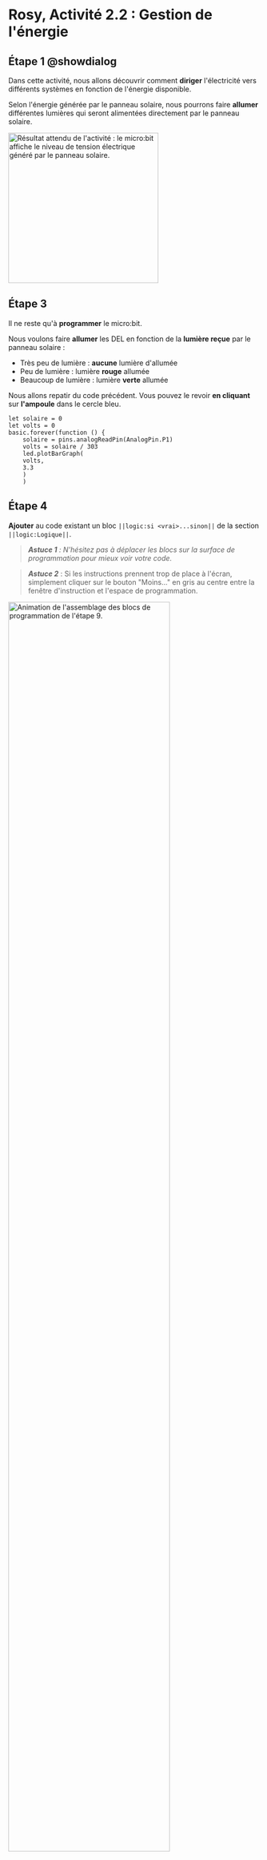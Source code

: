 # Rosy, Activité 2.2 : Gestion de l'énergie

## Étape 1 @showdialog

Dans cette activité, nous allons découvrir comment **diriger** l'électricité vers différents systèmes en fonction de l'énergie disponible.

Selon l'énergie générée par le panneau solaire, nous pourrons faire **allumer** différentes lumières qui seront alimentées directement par le panneau solaire.

<img alt="Résultat attendu de l'activité : le micro:bit affiche le niveau de tension électrique généré par le panneau solaire." src="https://raw.githubusercontent.com/GenieLabMtl/Rosy_microbit/master/static/images/Activity_02/gifactivite2a_v3.gif" width="300px">


## Étape 3

Il ne reste qu'à **programmer** le micro:bit.

Nous voulons faire **allumer** les DEL en fonction de la **lumière reçue** par le panneau solaire :

- Très peu de lumière : **aucune** lumière d'allumée
- Peu de lumière : lumière **rouge** allumée
- Beaucoup de lumière : lumière **verte** allumée

Nous allons repatir du code précédent.
Vous pouvez le revoir **en cliquant** sur **l'ampoule** dans le cercle bleu.

```blocks
let solaire = 0
let volts = 0
basic.forever(function () {
    solaire = pins.analogReadPin(AnalogPin.P1)
    volts = solaire / 303
    led.plotBarGraph(
    volts,
    3.3
    )
    )
```


## Étape 4

**Ajouter** au code existant un bloc ``||logic:si <vrai>...sinon||`` de la section ``||logic:Logique||``.

> ***Astuce 1*** *: N'hésitez pas à déplacer les blocs sur la surface de programmation pour mieux voir votre code.*

> ***Astuce 2*** : Si les instructions prennent trop de place à l'écran, simplement cliquer sur le bouton "Moins..." en gris au centre entre la fenêtre d'instruction et l'espace de programmation.

<img alt="Animation de l'assemblage des blocs de programmation de l'étape 9." src="https://raw.githubusercontent.com/GenieLabMtl/Rosy_microbit/master/static/images/Activity_02/gif1Act2b.gif" width="80%">

```blocks
let solaire = 0
let volts = 0
basic.forever(function () {
    solaire = pins.analogReadPin(AnalogPin.P1)
    volts = solaire / 303
    led.plotBarGraph(
    volts,
    3.3
    )
    if (true) {

    } else {

    }
})
```

## Étape 5

Nous voulons que le programme agisse différemment **selon la tension électrique** détectée.

1. **Remplacer** ``||logic:<vrai>||`` par un bloc ``||logic: > || `` (plus grand que) . 
2. Dans sa case de gauche, **ajouter** la variable ``||variables:volts||``.
3. Dans la case de droite, **écrire** le nombre "2.1".

<img alt="Animation de l'assemblage des blocs de programmation de l'étape 10." src="https://raw.githubusercontent.com/GenieLabMtl/Rosy_microbit/master/static/images/Activity_02/gif2Act2b.gif" width="80%">

```blocks
let solaire = 0
let volts = 0
basic.forever(function () {
    solaire = pins.analogReadPin(AnalogPin.P1)
    volts = solaire / 303
    led.plotBarGraph(
    volts,
    3.3
    )
    if (volts > 2.1) {

    } else {

    }
})
```

## Étape 6

Pour la plage **plus grand que 2.1 volts**, nous allons faire allumer la DEL verte et nous assurer que la DEL rouge est éteinte.

1. Dans le crochet directement sous ``||logic:si||``, **Ajouter** 2 fois ``||pins:écrire sur la broche||``qui se trouve dans la section ``||pins:Broches||`` du menu "**Avancé**".
2. Dans le premier, **choisir** la broche ``||pins:P8||``, et **inscrire** le nombre **1**.
3. Dans le second, **choisir** la broche ``||pins:P2||``, et **inscrire** le nombre **0**.


<img alt="Animation de l'assemblage des blocs de programmation de l'étape 11." src="https://raw.githubusercontent.com/GenieLabMtl/Rosy_microbit/master/static/images/Activity_02/gif3Act2b.gif" width="80%">

```blocks
let solaire = 0
let volts = 0
basic.forever(function () {
    solaire = pins.analogReadPin(AnalogPin.P1)
    volts = solaire / 303
    led.plotBarGraph(
    volts,
    3.3
    )
    if (volts > 2.1) {
        pins.digitalWritePin(DigitalPin.P8, 1)
        pins.digitalWritePin(DigitalPin.P2, 0)
    } else {

    }
})
```

## Étape 7

Nous voulons maintenant **déterminer** ce qui va se passer si le courant est plus petit ou égale à 2.1v, mais plus grand que 1.2v.

> ***Astuce*** *: Faire clic droit sur un bloc et sélectionner **Dupliquer** permet de gagner beaucoup de temps!*

1. **Cliquer** sur le symbole ``||logic:+||`` en bas du bloc ``||logic:si < >...sinon||`` pour ajouter un ``||logic:sinon...si||``.
2. **Lui ajouter** un bloc ``||logic:<> et <>||``.
3. Dans sa case de gauche, **ajouter** un bloc de ``||logic:Logique||`` avec la variable ``||variables:volts||`` à gauche, le symbole ``||logic:≤||`` (plus petit ou égal), dans la case de droite, **écrire** le nombre "**2.1**".
4. Dans sa case de droite, **ajouter** un bloc de ``||logic:Logique||`` avec la variable ``||variables:volts||`` à gauche, le symbole ``||logic:>||`` (plus grand que), dans la case de droite, **écrire** le nombre "**1.2**".

<img alt="Animation de l'assemblage des blocs de programmation de l'étape 12." src="https://raw.githubusercontent.com/GenieLabMtl/Rosy_microbit/master/static/images/Activity_02/gif4Act2bV2.gif" width="80%">

```blocks
let solaire = 0
let volts = 0
basic.forever(function () {
    solaire = pins.analogReadPin(AnalogPin.P1)
    volts = solaire / 303
    led.plotBarGraph(
    volts,
    3.3
    )
    if (volts > 2.1) {
        pins.digitalWritePin(DigitalPin.P8, 1)
        pins.digitalWritePin(DigitalPin.P2, 0)
    } else if (volts <= 2.1 && volts > 1.2) {

    } else {

    }
})
```

## Étape 8

Si la tension électrique détectée est entre 2.1v et 1.2v, seule la DEL rouge s'allumera

1. Dans le crochet directement sous ``||logic:si||``, **ajouter** 2 fois ``||pins:écrire sur la broche||``.
2. Dans le premier, **choisir** la broche ``||pins:P8||``, et **inscrire** le nombre **0**.
3. Dans le second, **choisir** la broche ``||pins:P2||``, et **inscrire** le nombre **1**.

<img alt="Animation de l'assemblage des blocs de programmation de l'étape 13." src="https://raw.githubusercontent.com/GenieLabMtl/Rosy_microbit/master/static/images/Activity_02/gif5Act2b.gif" width="80%">

```blocks
let solaire = 0
let volts = 0
basic.forever(function () {
    solaire = pins.analogReadPin(AnalogPin.P1)
    volts = solaire / 303
    led.plotBarGraph(
    volts,
    3.3
    )
    if (volts > 2.1) {
        pins.digitalWritePin(DigitalPin.P8, 1)
        pins.digitalWritePin(DigitalPin.P2, 0)
    } else if (volts <= 2.1 && volts > 1.2) {
        pins.digitalWritePin(DigitalPin.P2, 1)
        pins.digitalWritePin(DigitalPin.P8, 0)
    } else {

    }
})
```

## Étape 9

Finalement, dans le crochet ``||logic:sinon||``, mettre 2 fois ``||pins:écrire sur la broche||``.

1. Dans le premier, **choisir** la broche ``||pins:P8||``, et **inscrire** le nombre **0**.
2. Dans le second, **choisir** la broche ``||pins:P2||``, et **inscrire** le nombre **0**.

<img alt="Animation de l'assemblage des blocs de programmation de l'étape 14." src="https://raw.githubusercontent.com/GenieLabMtl/Rosy_microbit/master/static/images/Activity_02/gif6Act2b.gif" width="80%">

```blocks
let solaire = 0
let volts = 0
basic.forever(function () {
    solaire = pins.analogReadPin(AnalogPin.P1)
    volts = solaire / 303
    led.plotBarGraph(
    volts,
    3.3
    )
    if (volts > 2.1) {
        pins.digitalWritePin(DigitalPin.P8, 1)
        pins.digitalWritePin(DigitalPin.P2, 0)
    } else if (volts <= 2.1 && volts > 1.2) {
        pins.digitalWritePin(DigitalPin.P2, 1)
        pins.digitalWritePin(DigitalPin.P8, 0)
    } else {
        pins.digitalWritePin(DigitalPin.P8, 0)
        pins.digitalWritePin(DigitalPin.P2, 0)
    }
})
```

## Étape 10
Il faut maintenant activer la broche 1 ou les dels ne s'allumeront pas.  

1. Dans le bloc ``||basic:au démarrage|| `` y glisser ``||pins:écrire sur la broche||``.
2. **Choisir** la broche ``||pins:P1||``, et **inscrire** le nombre **0**.

<!---  IL faut rajouter un gif de l'action--> 

```blocks
let solaire = 0
let volts = 0

pins.digitalWritePin(DigitalPin.P1, 1)

basic.forever(function () {
    solaire = pins.analogReadPin(AnalogPin.P1)
    volts = solaire / 303
    led.plotBarGraph(
    volts,
    3.3
    )
    if (volts > 2.1) {
        pins.digitalWritePin(DigitalPin.P8, 1)
        pins.digitalWritePin(DigitalPin.P2, 0)
    } else if (volts <= 2.1 && volts > 1.2) {
        pins.digitalWritePin(DigitalPin.P2, 1)
        pins.digitalWritePin(DigitalPin.P8, 0)
    } else {
        pins.digitalWritePin(DigitalPin.P8, 0)
        pins.digitalWritePin(DigitalPin.P2, 0)
    }
})

```

## Étape 11

Il ne reste qu'à **téléverser** le code sur le micro:bit, et vous êtes prêt·e.

Si vous avez besoin de vous rafraîchir la mémoire au sujet du téléversement du code, [voyez ici la vidéo aide-mémoire](https://youtu.be/H8utNPE3sJo) par GénieLab, et [voici la procédure détaillée](https://makecode.microbit.org/device/usb) dans la documentation de MakeCode (en anglais seulement).


## Étape 12

Voilà! Nous avons maintenant un système qui **réagit en fonction du courant disponible** fourni par le panneau solaire!

Pour aller plus loin, vous pouvez cliquer sur le bouton **Terminer** à droite de ce texte pour avoir accès à tous les blocs. Voici quelques idées :

- Changer les valeurs dans la section ``||logic:si < >...sinon||`` pour que le circuit réagisse mieux aux conditions dans lesquelles vous vous trouvez.
- Faire activer différentes animations à l'écran du micro:bit selon la tension électrique détectée.
- Utiliser les capteurs du micro:bit comme le thermomètre ou la boussole en combinaison avec la tension électrique générée par le panneau solaire.
